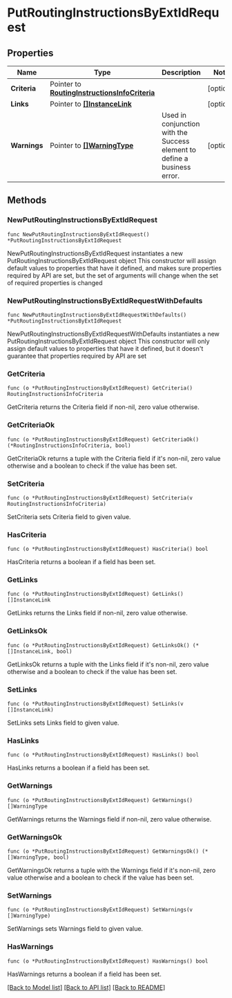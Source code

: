 # PutRoutingInstructionsByExtIdRequest

## Properties

Name | Type | Description | Notes
------------ | ------------- | ------------- | -------------
**Criteria** | Pointer to [**RoutingInstructionsInfoCriteria**](RoutingInstructionsInfoCriteria.md) |  | [optional] 
**Links** | Pointer to [**[]InstanceLink**](InstanceLink.md) |  | [optional] 
**Warnings** | Pointer to [**[]WarningType**](WarningType.md) | Used in conjunction with the Success element to define a business error. | [optional] 

## Methods

### NewPutRoutingInstructionsByExtIdRequest

`func NewPutRoutingInstructionsByExtIdRequest() *PutRoutingInstructionsByExtIdRequest`

NewPutRoutingInstructionsByExtIdRequest instantiates a new PutRoutingInstructionsByExtIdRequest object
This constructor will assign default values to properties that have it defined,
and makes sure properties required by API are set, but the set of arguments
will change when the set of required properties is changed

### NewPutRoutingInstructionsByExtIdRequestWithDefaults

`func NewPutRoutingInstructionsByExtIdRequestWithDefaults() *PutRoutingInstructionsByExtIdRequest`

NewPutRoutingInstructionsByExtIdRequestWithDefaults instantiates a new PutRoutingInstructionsByExtIdRequest object
This constructor will only assign default values to properties that have it defined,
but it doesn't guarantee that properties required by API are set

### GetCriteria

`func (o *PutRoutingInstructionsByExtIdRequest) GetCriteria() RoutingInstructionsInfoCriteria`

GetCriteria returns the Criteria field if non-nil, zero value otherwise.

### GetCriteriaOk

`func (o *PutRoutingInstructionsByExtIdRequest) GetCriteriaOk() (*RoutingInstructionsInfoCriteria, bool)`

GetCriteriaOk returns a tuple with the Criteria field if it's non-nil, zero value otherwise
and a boolean to check if the value has been set.

### SetCriteria

`func (o *PutRoutingInstructionsByExtIdRequest) SetCriteria(v RoutingInstructionsInfoCriteria)`

SetCriteria sets Criteria field to given value.

### HasCriteria

`func (o *PutRoutingInstructionsByExtIdRequest) HasCriteria() bool`

HasCriteria returns a boolean if a field has been set.

### GetLinks

`func (o *PutRoutingInstructionsByExtIdRequest) GetLinks() []InstanceLink`

GetLinks returns the Links field if non-nil, zero value otherwise.

### GetLinksOk

`func (o *PutRoutingInstructionsByExtIdRequest) GetLinksOk() (*[]InstanceLink, bool)`

GetLinksOk returns a tuple with the Links field if it's non-nil, zero value otherwise
and a boolean to check if the value has been set.

### SetLinks

`func (o *PutRoutingInstructionsByExtIdRequest) SetLinks(v []InstanceLink)`

SetLinks sets Links field to given value.

### HasLinks

`func (o *PutRoutingInstructionsByExtIdRequest) HasLinks() bool`

HasLinks returns a boolean if a field has been set.

### GetWarnings

`func (o *PutRoutingInstructionsByExtIdRequest) GetWarnings() []WarningType`

GetWarnings returns the Warnings field if non-nil, zero value otherwise.

### GetWarningsOk

`func (o *PutRoutingInstructionsByExtIdRequest) GetWarningsOk() (*[]WarningType, bool)`

GetWarningsOk returns a tuple with the Warnings field if it's non-nil, zero value otherwise
and a boolean to check if the value has been set.

### SetWarnings

`func (o *PutRoutingInstructionsByExtIdRequest) SetWarnings(v []WarningType)`

SetWarnings sets Warnings field to given value.

### HasWarnings

`func (o *PutRoutingInstructionsByExtIdRequest) HasWarnings() bool`

HasWarnings returns a boolean if a field has been set.


[[Back to Model list]](../README.md#documentation-for-models) [[Back to API list]](../README.md#documentation-for-api-endpoints) [[Back to README]](../README.md)


